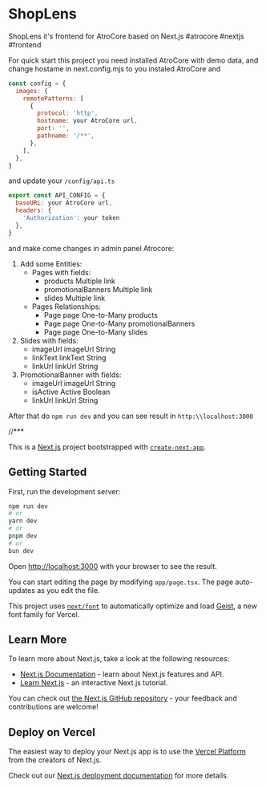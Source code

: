 # ShopLens 

ShopLens it's frontend for AtroCore based on Next.js #atrocore #nextjs #frontend

For quick start this project you need installed AtroCore with demo data, and change hostame in next.config.mjs to you instaled AtroCore and 

```javascript
const config = {
  images: {
    remotePatterns: [
      {
        protocol: 'http',
        hostname: your AtroCore url,
        port: '',
        pathname: '/**',
      },
    ],
  },
}
```

and update your `/config/api.ts`

```javascript
export const API_CONFIG = {
  baseURL: your AtroCore url,
  headers: {
    'Authorization': your token
  },
}
```

and make come changes in admin panel Atrocore:

1. Add some Entities:
   - Pages with fields:
     - products	          	Multiple link	
     - promotionalBanners		Multiple link	
     - slides	              Multiple link 
   - Pages Relationships:
     - Page	page	One-to-Many	products	
     - Page	page	One-to-Many	promotionalBanners	
     - Page	page	One-to-Many	slides	
2. Slides with fields:
   - imageUrl	imageUrl	String
   - linkText	linkText	String
   - linkUrl	  linkUrl	  String
3. PromotionalBanner with fields:
   - imageUrl	imageUrl	String	
   - isActive	Active	  Boolean	
   - linkUrl	  linkUrl	  String

After that do `npm run dev` and you can see result in `http:\\localhost:3000`

//*** 

This is a [Next.js](https://nextjs.org) project bootstrapped with [`create-next-app`](https://nextjs.org/docs/app/api-reference/cli/create-next-app).

## Getting Started

First, run the development server:

```bash
npm run dev
# or
yarn dev
# or
pnpm dev
# or
bun dev
```

Open [http://localhost:3000](http://localhost:3000) with your browser to see the result.

You can start editing the page by modifying `app/page.tsx`. The page auto-updates as you edit the file.

This project uses [`next/font`](https://nextjs.org/docs/app/building-your-application/optimizing/fonts) to automatically optimize and load [Geist](https://vercel.com/font), a new font family for Vercel.

## Learn More

To learn more about Next.js, take a look at the following resources:

- [Next.js Documentation](https://nextjs.org/docs) - learn about Next.js features and API.
- [Learn Next.js](https://nextjs.org/learn) - an interactive Next.js tutorial.

You can check out [the Next.js GitHub repository](https://github.com/vercel/next.js) - your feedback and contributions are welcome!

## Deploy on Vercel

The easiest way to deploy your Next.js app is to use the [Vercel Platform](https://vercel.com/new?utm_medium=default-template&filter=next.js&utm_source=create-next-app&utm_campaign=create-next-app-readme) from the creators of Next.js.

Check out our [Next.js deployment documentation](https://nextjs.org/docs/app/building-your-application/deploying) for more details.

